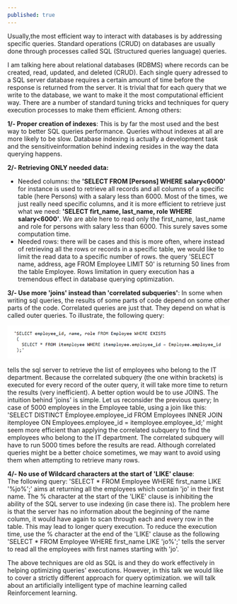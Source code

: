 ```yaml
---
published: true
---
```



Usually,the most efficient way to interact with databases is by addressing specific queries. Standard operations (CRUD) on databases are usually done through processes called SQL (Structured queries language) queries. 
 
I am talking here about relational databases (RDBMS) where records can be created, read, updated, and deleted (CRUD). Each single query adressed to a SQL server database requires a certain amount of time before the response is returned from the server. It is trivial that for each query that we write to the database, we want to make it the most computational efficient way. 
There are a number of standard tuning tricks and techniques for query execution processes to make them efficient. Among others:

**1/- Proper creation of indexes**: This is by far the most used and the best way to better SQL queries performance. Queries without indexes at all are more likely to be slow. Database indexing is actually a development task and the sensitiveinformation behind indexing resides in the way the data querying happens. 

 
**2/- Retrieving ONLY needed data:**
   * Needed columns:
the **'SELECT  FROM [Persons] WHERE salary<6000'** for instance is used to retrieve all records and all columns of a specific table (here Persons) with a salary less than 6000. Most of the times, we just really need specific columns, and it is more efficient to retrieve just what we need: **'SELECT firt_name, last_name, role WHERE salary<6000'**. We are able here to read only the first_name, last_name and role for persons with salary less than 6000. This surely saves some computation time.   
   * Needed rows:
there will be cases and this is more often, where instead of retrieving all the rows or records in a specific table, we would like to limit the read data to a specific number of rows. the query 'SELECT name, address, age FROM Employee LIMIT 50' is returning 50 lines from the table Employee. Rows limitation in query execution has a tremendous effect in database querying optimization. 

     
**3/- Use more 'joins' instead than 'correlated subqueries'**:
In some when writing sql queries, the results of some parts of code depend on some other parts of the code. Correlated queries are just that. They depend on what is called outer queries. To illustrate, the following query: 

![png](/images/sql_opt1.PNG)         
                 
                      
tells the sql server to retrieve the list of employees who belong to the IT department. Because the correlated subquery (the one within brackets) is executed for every record of the outer query, it will take more time to return the results (very inefficient). A better option would be to use JOINS. The intuition behind 'joins' is simple. Let us reconsider the previous query; In case of 5000 employees in the Employee table, using a join like this: 
                     'SELECT DISTINCT Employee.employee_id FROM Employees
                      INNER JOIN itemployee ON Employees.employee_id = itemployee.employee_id;'
might seem more efficient than applying the correlated subquery to find the employees who belong to the IT department. The correlated subquery will have to run 5000 times before the results are read. Although correlated queries might be a better choice sometimes, we may want to avoid using them when attempting to retrieve many rows.       


**4/- No use of Wildcard characters at the start of 'LIKE' clause**:  	
The following query:
                     'SELECT * FROM Employee WHERE first_name LIKE '%jo%';'
aims at returning all the employees which contain 'jo' in their first name. The % character at the start of the 'LIKE' clause is inhibiting the ability of the SQL server to use indexing (in case there is). The problem here is that the server has no information about the beginning of the name column, it would have again to scan through each and every row in the table. This may lead to longer query execution. To reduce the execution time, use the % character at the end of the 'LIKE' clause as the following
                     'SELECT * FROM Employee WHERE first_name LIKE 'jo%';'
tells the server to read all the employees with first names starting with 'jo'.



The above techniques are old as SQL is and they do work effectively in helping optimizing queries' executions. However, in this talk we would like to cover a strictly different approach for query optimization. we will talk about an artificially intelligent type of machine learning called Reinforcement learning.
